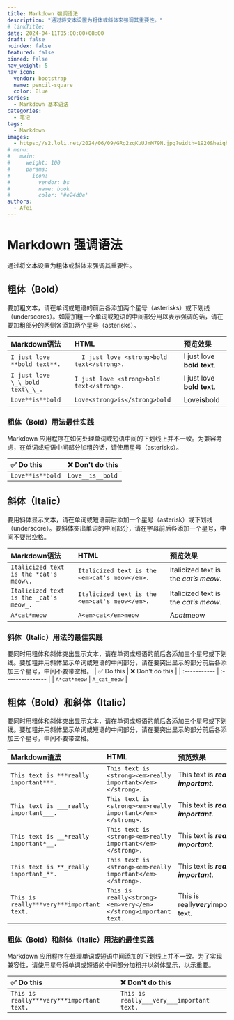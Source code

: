 ```yaml
---
title: Markdown 强调语法
description: "通过将文本设置为粗体或斜体来强调其重要性。"
# linkTitle:
date: 2024-04-11T05:00:00+08:00
draft: false
noindex: false
featured: false
pinned: false
nav_weight: 5
nav_icon:
  vendor: bootstrap
  name: pencil-square
  color: Blue
series:
  - Markdown 基本语法
categories:
  - 笔记
tags:
  - Markdown
images:
  - https://s2.loli.net/2024/06/09/GRg2zqKuUJmM79N.jpg?width=1920&height=1440
# menu:
#   main:
#     weight: 100
#     params:
#       icon:
#         vendor: bs
#         name: book
#         color: '#e24d0e'
authors:
  - Afei
---
```


# Markdown 强调语法
通过将文本设置为粗体或斜体来强调其重要性。
## 粗体（Bold）
要加粗文本，请在单词或短语的前后各添加两个星号（asterisks）或下划线（underscores）。如需加粗一个单词或短语的中间部分用以表示强调的话，请在要加粗部分的两侧各添加两个星号（asterisks）。

| Markdown语法                     | HTML                                       | 预览效果                   |
| :------------------------------- | :----------------------------------------- | :------------------------- |
| `I just love **bold text**.`     | `	I just love <strong>bold text</strong>.` | I just love **bold text**. |
| `I just love \_\_bold text\_\_.` | `I just love <strong>bold text</strong>.`  | I just love __bold text__. |
| `Love**is**bold	`                | `Love<strong>is</strong>bold	`             | Love**is**bold             |

### 粗体（Bold）用法最佳实践
Markdown 应用程序在如何处理单词或短语中间的下划线上并不一致。为兼容考虑，在单词或短语中间部分加粗的话，请使用星号（asterisks）。

| ✅  Do this       | ❌  Don't do this |
| :--------------- | :--------------- |
| `Love**is**bold` | `Love__is__bold` |

## 斜体（Italic）

要用斜体显示文本，请在单词或短语前后添加一个星号（asterisk）或下划线（underscore）。要斜体突出单词的中间部分，请在字母前后各添加一个星号，中间不要带空格。

| Markdown语法                           | HTML                                          | 预览效果                             |
| :------------------------------------- | :-------------------------------------------- | :----------------------------------- |
| `Italicized text is the *cat's meow\.` | `Italicized text is the <em>cat's meow</em>.` | Italicized text is the *cat’s meow*. |
| `Italicized text is the _cat's meow_.` | `Italicized text is the <em>cat's meow</em>.` | Italicized text is the _cat’s meow_. |
| `A*cat*meow`                           | `A<em>cat</em>meow`                           | A*cat*meow                           |

### 斜体（Italic）用法的最佳实践
要同时用粗体和斜体突出显示文本，请在单词或短语的前后各添加三个星号或下划线。要加粗并用斜体显示单词或短语的中间部分，请在要突出显示的部分前后各添加三个星号，中间不要带空格。
| ✅  Do this   | ❌  Don't do this |
| :----------- | :--------------- |
| `A*cat*meow` | `A_cat_meow`     |
## 粗体（Bold）和斜体（Italic）
要同时用粗体和斜体突出显示文本，请在单词或短语的前后各添加三个星号或下划线。要加粗并用斜体显示单词或短语的中间部分，请在要突出显示的部分前后各添加三个星号，中间不要带空格。

| Markdown语法                              | HTML                                                          | 预览效果                                |
| :---------------------------------------- | :------------------------------------------------------------ | :-------------------------------------- |
| `This text is ***really important***.`    | `This text is <strong><em>really important</em></strong>.`    | This text is ***really important***.    |
| `This text is ___really important___.`    | `This text is <strong><em>really important</em></strong>.`    | This text is ***really important***.    |
| `This text is __*really important*__.`    | `This text is <strong><em>really important</em></strong>.`    | This text is __*really important*__.    |
| `This text is **_really important_**.`    | `This text is <strong><em>really important</em></strong>.`    | This text is **_really important_**.    |
| `This is really***very***important text.` | `This is really<strong><em>very</em></strong>important text.` | This is really***very***important text. |

### 粗体（Bold）和斜体（Italic）用法的最佳实践

Markdown 应用程序在处理单词或短语中间添加的下划线上并不一致。为了实现兼容性，请使用星号将单词或短语的中间部分加粗并以斜体显示，以示重要。

| ✅  Do this                                | ❌  Don't do this                          |
| :---------------------------------------- | :---------------------------------------- |
| `This is really***very***important text.` | `This is really___very___important text.` |

